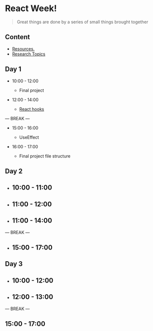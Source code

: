 
# React  Week!

> Great things are done by a series of small things brought together

  

## Content

  


- [Resources.](./resources.md)
- [Research Topics](./research-topics.md)

  

  

## Day 1

  

- 10:00 - 12:00
  - Final project

- 12:00 - 14:00
  - [React hooks](https://react.dev/reference/react)

— BREAK —

- 15:00 - 16:00
   -  UseEffect

- 16:00 - 17:00
   -  Final project file structure 


## Day 2
 
- 10:00 - 11:00
   - 

- 11:00 - 12:00
   - 

- 11:00 - 14:00
   - 
 

— BREAK —

- 15:00 - 17:00
   - 


## Day 3
 
- 10:00 - 12:00
   - 

- 12:00 - 13:00 
     - 
— BREAK —

15:00 - 17:00 
   - 






